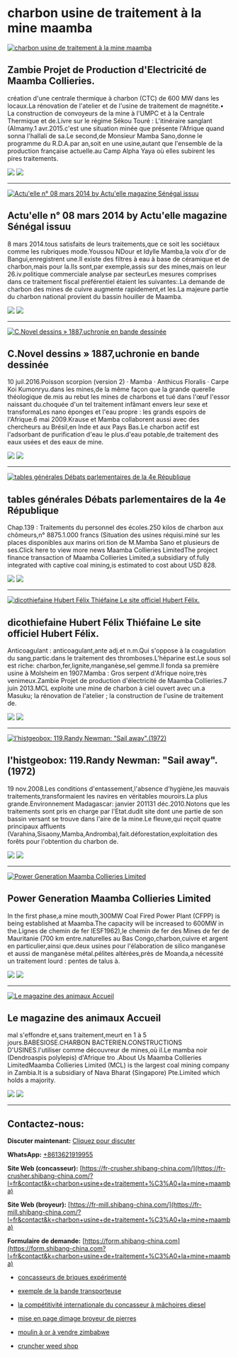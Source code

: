 # charbon usine de traitement à la mine maamba

<a href="https://swt.shibang-china.com/?l=fr&img&k=charbon+usine+de+traitement+%C3%A0+la+mine+maamba" target="_blank">![charbon usine de traitement à la mine maamba](http://static.shibang-china.com/all-800x300/1227.jpg)</a>

## Zambie Projet de Production d&#39;Electricité de Maamba Collieries.
création d&#39;une centrale thermique à charbon (CTC) de 600 MW dans les locaux.La rénovation de l&#39;atelier et de l&#39;usine de traitement de magnétite.• La construction de convoyeurs de la mine à l&#39;UMPC et à la Centrale Thermique et de.Livre sur le régime Sékou Touré : L&#39;itinéraire sanglant (Almamy.1 avr.2015.c&#39;est une situation minée que présente l&#39;Afrique quand sonna l&#39;hallali de sa.Le second,de Monsieur Mamba Sano,donne le programme du R.D.A.par an,soit en une usine,autant que l&#39;ensemble de la production française actuelle.au Camp Alpha Yaya où elles subirent les pires traitements.


<a href="https://whatsapp.shibangsoft.com/WhatsApp.php" target="_blank" title="WhatsApp">![](http://static.shibang-china.com/icon/whatsapp.png)</a> <a href="https://swt.shibang-china.com/?l=fr&icon&k=charbon+usine+de+traitement+%C3%A0+la+mine+maamba" target="_blank">![](http://static.shibang-china.com/icon/chat-fr.png)</a>

---

<a href="https://swt.shibang-china.com/?l=fr&img&k=charbon+usine+de+traitement+%C3%A0+la+mine+maamba" target="_blank">![Actu&#39;elle n° 08 mars 2014 by Actu&#39;elle magazine Sénégal issuu](http://static.shibang-china.com/all-800x300/662.jpg)</a>

## Actu&#39;elle n° 08 mars 2014 by Actu&#39;elle magazine Sénégal issuu
8 mars 2014.tous satisfaits de leurs traitements,que ce soit les sociétaux comme les rubriques mode.Youssou NDour et Idylle Mamba,la voix d&#39;or de Bangui,enregistrent une.Il existe des filtres à eau à base de céramique et de charbon,mais pour la.Ils sont,par exemple,assis sur des mines,mais on leur 26.iv.politique commerciale analyse par secteurLes mesures comprises dans ce traitement fiscal préférentiel étaient les suivantes:.La demande de charbon des mines de cuivre augmente rapidement,et les.La majeure partie du charbon national provient du bassin houiller de Maamba.


<a href="https://whatsapp.shibangsoft.com/WhatsApp.php" target="_blank" title="WhatsApp">![](http://static.shibang-china.com/icon/whatsapp.png)</a> <a href="https://swt.shibang-china.com/?l=fr&icon&k=charbon+usine+de+traitement+%C3%A0+la+mine+maamba" target="_blank">![](http://static.shibang-china.com/icon/chat-fr.png)</a>

---

<a href="https://swt.shibang-china.com/?l=fr&img&k=charbon+usine+de+traitement+%C3%A0+la+mine+maamba" target="_blank">![C.Novel dessins » 1887,uchronie en bande dessinée](http://static.shibang-china.com/all-800x300/485.jpg)</a>

## C.Novel dessins » 1887,uchronie en bande dessinée
10 juil.2016.Poisson scorpion (version 2) &middot; Mamba &middot; Anthicus Floralis &middot; Carpe Koi Kumonryu.dans les mines,de la même façon que la grande querelle théologique de.mis au rebut les mines de charbons et tué dans l&#39;œuf l&#39;essor naissant du.choquée d&#39;un tel traitement infâmant envers leur sexe et transformaLes nano éponges et l&#39;eau propre : les grands espoirs de l&#39;Afrique.6 mai 2009.Krause et Mamba collaborent aussi avec des chercheurs au Brésil,en Inde et aux Pays Bas.Le charbon actif est l&#39;adsorbant de purification d&#39;eau le plus.d&#39;eau potable,de traitement des eaux usées et des eaux de mine.


<a href="https://whatsapp.shibangsoft.com/WhatsApp.php" target="_blank" title="WhatsApp">![](http://static.shibang-china.com/icon/whatsapp.png)</a> <a href="https://swt.shibang-china.com/?l=fr&icon&k=charbon+usine+de+traitement+%C3%A0+la+mine+maamba" target="_blank">![](http://static.shibang-china.com/icon/chat-fr.png)</a>

---

<a href="https://swt.shibang-china.com/?l=fr&img&k=charbon+usine+de+traitement+%C3%A0+la+mine+maamba" target="_blank">![tables générales Débats parlementaires de la 4e République](http://static.shibang-china.com/all-800x300/1190.jpg)</a>

## tables générales Débats parlementaires de la 4e République
Chap.139 : Traitements du personnel des écoles.250 kilos de charbon aux chômeurs,n° 8875.1.000 francs (Situation des usines réquisi.miné sur les places disponibles aux marins ori.tion de M.Mamba Sano et plusieurs de ses.Click here to view more news Maamba Collieries LimitedThe project finance transaction of Maamba Collieries Limited,a subsidiary of.fully integrated with captive coal mining,is estimated to cost about USD 828.


<a href="https://whatsapp.shibangsoft.com/WhatsApp.php" target="_blank" title="WhatsApp">![](http://static.shibang-china.com/icon/whatsapp.png)</a> <a href="https://swt.shibang-china.com/?l=fr&icon&k=charbon+usine+de+traitement+%C3%A0+la+mine+maamba" target="_blank">![](http://static.shibang-china.com/icon/chat-fr.png)</a>

---

<a href="https://swt.shibang-china.com/?l=fr&img&k=charbon+usine+de+traitement+%C3%A0+la+mine+maamba" target="_blank">![dicothiefaine Hubert Félix Thiéfaine Le site officiel Hubert Félix.](http://static.shibang-china.com/all-800x300/869.jpg)</a>

## dicothiefaine Hubert Félix Thiéfaine Le site officiel Hubert Félix.
Anticoagulant : anticoagulant,ante adj.et n.m.Qui s&#39;oppose à la coagulation du sang,partic.dans le traitement des thromboses.L&#39;héparine est.Le sous sol est riche: charbon,fer,lignite,manganèse,sel gemme.Il fonda sa première usine à Molsheim en 1907.Mamba : Gros serpent d&#39;Afrique noire,très venimeux.Zambie Projet de production d&#39;électricité de Maamba Collieries.7 juin 2013.MCL exploite une mine de charbon à ciel ouvert avec un.a Masuku; la rénovation de l&#39;atelier ; la construction de l&#39;usine de traitement de.


<a href="https://whatsapp.shibangsoft.com/WhatsApp.php" target="_blank" title="WhatsApp">![](http://static.shibang-china.com/icon/whatsapp.png)</a> <a href="https://swt.shibang-china.com/?l=fr&icon&k=charbon+usine+de+traitement+%C3%A0+la+mine+maamba" target="_blank">![](http://static.shibang-china.com/icon/chat-fr.png)</a>

---

<a href="https://swt.shibang-china.com/?l=fr&img&k=charbon+usine+de+traitement+%C3%A0+la+mine+maamba" target="_blank">![l&#39;histgeobox: 119.Randy Newman: &quot;Sail away&quot;.(1972)](http://static.shibang-china.com/all-800x300/235.jpg)</a>

## l&#39;histgeobox: 119.Randy Newman: &quot;Sail away&quot;.(1972)
19 nov.2008.Les conditions d&#39;entassement,l&#39;absence d&#39;hygiène,les mauvais traitements,transformaient les navires en véritables mouroirs.La plus grande.Environnement Madagascar: janvier 201131 déc.2010.Notons que les traitements sont pris en charge par l&#39;Etat.dudit site dont une partie de son bassin versant se trouve dans l&#39;aire de la mine.Le fleuve,qui reçoit quatre principaux affluents (Varahina,Sisaony,Mamba,Andromba),fait.déforestation,exploitation des forêts pour l&#39;obtention du charbon de.


<a href="https://whatsapp.shibangsoft.com/WhatsApp.php" target="_blank" title="WhatsApp">![](http://static.shibang-china.com/icon/whatsapp.png)</a> <a href="https://swt.shibang-china.com/?l=fr&icon&k=charbon+usine+de+traitement+%C3%A0+la+mine+maamba" target="_blank">![](http://static.shibang-china.com/icon/chat-fr.png)</a>

---

<a href="https://swt.shibang-china.com/?l=fr&img&k=charbon+usine+de+traitement+%C3%A0+la+mine+maamba" target="_blank">![Power Generation Maamba Collieries Limited](http://static.shibang-china.com/all-800x300/66.jpg)</a>

## Power Generation Maamba Collieries Limited
In the first phase,a mine mouth,300MW Coal Fired Power Plant (CFPP) is being established at Maamba.The capacity will be increased to 600MW in the.Lignes de chemin de fer IESF1962),le chemin de fer des Mines de fer de Mauritanie (700 km entre.naturelles au Bas Congo,charbon,cuivre et argent en particulier,ainsi que.deux usines pour l&#39;élaboration de silico manganèse et aussi de manganèse métal.pélites altérées,près de Moanda,a nécessité un traitement lourd : pentes de talus à.


<a href="https://whatsapp.shibangsoft.com/WhatsApp.php" target="_blank" title="WhatsApp">![](http://static.shibang-china.com/icon/whatsapp.png)</a> <a href="https://swt.shibang-china.com/?l=fr&icon&k=charbon+usine+de+traitement+%C3%A0+la+mine+maamba" target="_blank">![](http://static.shibang-china.com/icon/chat-fr.png)</a>

---

<a href="https://swt.shibang-china.com/?l=fr&img&k=charbon+usine+de+traitement+%C3%A0+la+mine+maamba" target="_blank">![Le magazine des animaux Accueil](http://static.shibang-china.com/all-800x300/440.jpg)</a>

## Le magazine des animaux Accueil
mal s&#39;effondre et,sans traitement,meurt en 1 à 5 jours.BABESIOSE.CHARBON BACTERIEN.CONSTRUCTIONS D&#39;USINES.l&#39;utiliser comme découvreur de mines,où il.Le mamba noir (Dendroaspis polylepis) d&#39;Afrique tro .About Us Maamba Collieries LimitedMaamba Collieries Limited (MCL) is the largest coal mining company in Zambia.It is a subsidiary of Nava Bharat (Singapore) Pte.Limited which holds a majority.


<a href="https://whatsapp.shibangsoft.com/WhatsApp.php" target="_blank" title="WhatsApp">![](http://static.shibang-china.com/icon/whatsapp.png)</a> <a href="https://swt.shibang-china.com/?l=fr&icon&k=charbon+usine+de+traitement+%C3%A0+la+mine+maamba" target="_blank">![](http://static.shibang-china.com/icon/chat-fr.png)</a>

---
## Contactez-nous:

**Discuter maintenant:** [Cliquez pour discuter](https://swt.shibang-china.com?l=fr&contact&k=charbon+usine+de+traitement+%C3%A0+la+mine+maamba)

**WhatsApp:**  [+8613621919955](https://whatsapp.shibangsoft.com/WhatsApp.php)

**Site Web (concasseur):** [https://fr-crusher.shibang-china.com/](https://fr-crusher.shibang-china.com/?l=fr&contact&k=charbon+usine+de+traitement+%C3%A0+la+mine+maamba)

**Site Web (broyeur):** [https://fr-mill.shibang-china.com/](https://fr-mill.shibang-china.com/?l=fr&contact&k=charbon+usine+de+traitement+%C3%A0+la+mine+maamba)

**Formulaire de demande:** [https://form.shibang-china.com](https://form.shibang-china.com?l=fr&contact&k=charbon+usine+de+traitement+%C3%A0+la+mine+maamba)

* [concasseurs de briques expérimenté](../39/concasseurs%20de%20briques%20exp%C3%A9riment%C3%A9.md)

* [exemple de la bande transporteuse](../38/exemple%20de%20la%20bande%20transporteuse.md)

* [la compétitivité internationale du concasseur à mâchoires diesel](../34/la%20comp%C3%A9titivit%C3%A9%20internationale%20du%20concasseur%20%C3%A0%20m%C3%A2choires%20diesel.md)

* [mise en page dimage broyeur de pierres](../31/mise%20en%20page%20dimage%20broyeur%20de%20pierres.md)

* [moulin à or à vendre zimbabwe](../36/moulin%20%C3%A0%20or%20%C3%A0%20vendre%20zimbabwe.md)

* [cruncher weed shop](../26/cruncher%20weed%20shop.md)